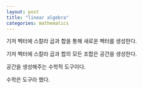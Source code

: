 ```yaml
---
layout: post
title: "linear algebra"
categories: mathematics
---
```


기저 벡터에 스칼라 곱과 합을 통해 새로운 벡터를 생성한다.

기저 벡터에 스칼라 곱과 합의 모든 조합은 공간을 생성한다.

공간을 생성해주는 수학적 도구이다.

수학은 도구라 했다.































